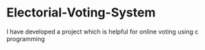 # Electorial-Voting-System
I have developed a project which is helpful for online voting using c programming
